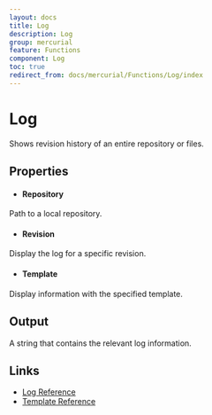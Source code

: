 ```yaml
---
layout: docs
title: Log
description: Log
group: mercurial
feature: Functions
component: Log
toc: true
redirect_from: docs/mercurial/Functions/Log/index
---
```

Log
===

Shows revision history of an entire repository or files.

Properties
----------

- #### Repository
Path to a local repository.

- #### Revision
Display the log for a specific revision.

- #### Template
Display information with the specified template.

Output
------
A string that contains the relevant log information.

Links
-----
- [Log Reference](https://www.selenic.com/mercurial/hg.1.html#log)
- [Template Reference](https://www.selenic.com/mercurial/hg.1.html#templates)
